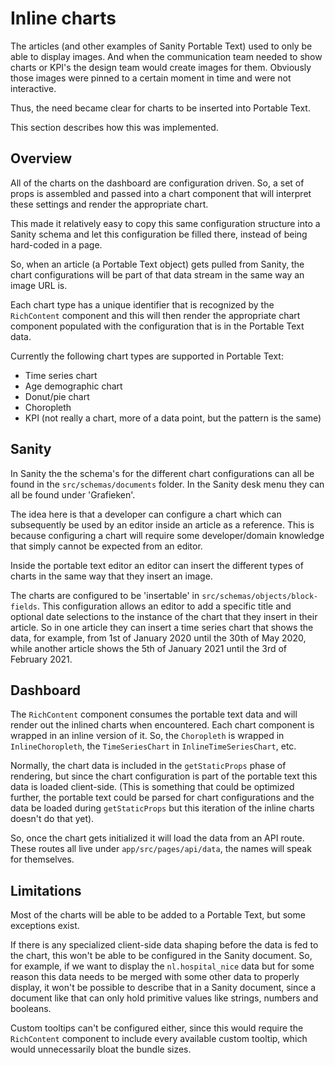# Inline charts

The articles (and other examples of Sanity Portable Text) used to only be able to
display images. And when the communication team needed to show charts or KPI's
the design team would create images for them. Obviously those images were pinned
to a certain moment in time and were not interactive.

Thus, the need became clear for charts to be inserted into Portable Text.

This section describes how this was implemented.

## Overview

All of the charts on the dashboard are configuration driven. So, a set of props
is assembled and passed into a chart component that will interpret these settings
and render the appropriate chart.

This made it relatively easy to copy this same configuration structure into a Sanity
schema and let this configuration be filled there, instead of being hard-coded in a page.

So, when an article (a Portable Text object) gets pulled from Sanity, the
chart configurations will be part of that data stream in the same way an image URL is.

Each chart type has a unique identifier that is recognized by the `RichContent` component
and this will then render the appropriate chart component populated with the configuration
that is in the Portable Text data.

Currently the following chart types are supported in Portable Text:

- Time series chart
- Age demographic chart
- Donut/pie chart
- Choropleth
- KPI (not really a chart, more of a data point, but the pattern is the same)

## Sanity

In Sanity the the schema's for the different chart configurations can all be found in the
`src/schemas/documents` folder. In the Sanity desk menu they can all be found under 'Grafieken'.

The idea here is that a developer can configure a chart which can subsequently be used
by an editor inside an article as a reference. This is because configuring a chart will
require some developer/domain knowledge that simply cannot be expected from an editor.

Inside the portable text editor an editor can insert the different types of charts in the same
way that they insert an image.

The charts are configured to be 'insertable' in `src/schemas/objects/block-fields`. This configuration
allows an editor to add a specific title and optional date selections to the instance of the chart
that they insert in their article.
So in one article they can insert a time series chart that shows the data, for example, from 1st of January 2020
until the 30th of May 2020, while another article shows the 5th of January 2021 until the 3rd of February 2021.

## Dashboard

The `RichContent` component consumes the portable text data and will render out the inlined charts
when encountered.
Each chart component is wrapped in an inline version of it. So, the `Choropleth` is wrapped in `InlineChoropleth`,
the `TimeSeriesChart` in `InlineTimeSeriesChart`, etc.

Normally, the chart data is included in the `getStaticProps` phase of rendering, but since the
chart configuration is part of the portable text this data is loaded client-side.
(This is something that could be optimized further, the portable text could be parsed for chart configurations
and the data be loaded during `getStaticProps` but this iteration of the inline charts doesn't do that yet).

So, once the chart gets initialized it will load the data from an API route.
These routes all live under `app/src/pages/api/data`, the names will speak for themselves.

## Limitations

Most of the charts will be able to be added to a Portable Text, but some exceptions exist.

If there is any specialized client-side data shaping before the data is fed to the chart, this won't be able
to be configured in the Sanity document. So, for example, if we want to display the `nl.hospital_nice` data
but for some reason this data needs to be merged with some other data to properly display, it won't be
possible to describe that in a Sanity document, since a document like that can only hold primitive values
like strings, numbers and booleans.

Custom tooltips can't be configured either, since this would require the `RichContent` component to include
every available custom tooltip, which would unnecessarily bloat the bundle sizes.
